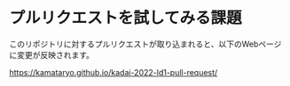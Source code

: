 # プルリクエストを試してみる課題

このリポジトリに対するプルリクエストが取り込まれると、以下のWebページに変更が反映されます。

https://kamataryo.github.io/kadai-2022-ld1-pull-request/
